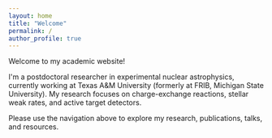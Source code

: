 ```yaml
---
layout: home
title: "Welcome"
permalink: /
author_profile: true
---
```


Welcome to my academic website!

I'm a postdoctoral researcher in experimental nuclear astrophysics, currently working at Texas A&M University (formerly at FRIB, Michigan State University). My research focuses on charge-exchange reactions, stellar weak rates, and active target detectors.

Please use the navigation above to explore my research, publications, talks, and resources.
